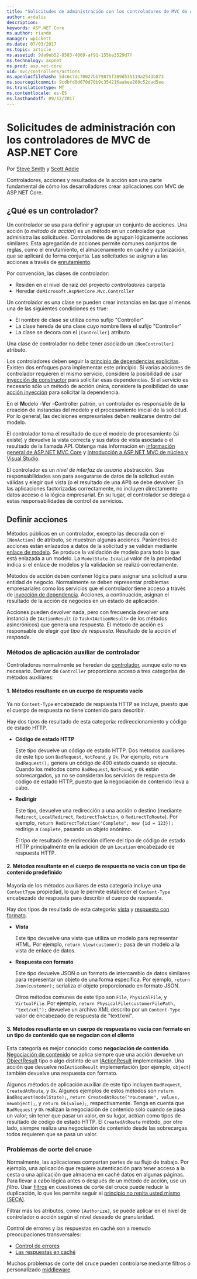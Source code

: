 ```yaml
---
title: "Solicitudes de administración con los controladores de MVC de ASP.NET Core"
author: ardalis
description: 
keywords: ASP.NET Core
ms.author: riande
manager: wpickett
ms.date: 07/03/2017
ms.topic: article
ms.assetid: 9da9eb52-8583-4069-af91-155ba3529d7f
ms.technology: aspnet
ms.prod: asp.net-core
uid: mvc/controllers/actions
ms.openlocfilehash: 5dc6c7dc70027bb79875f389d535119a2543b873
ms.sourcegitcommit: 9cdbfd0d670d70b9c354216aabee260c52dad5ee
ms.translationtype: MT
ms.contentlocale: es-ES
ms.lasthandoff: 09/12/2017
---
```

# <a name="handling-requests-with-controllers-in-aspnet-core-mvc"></a>Solicitudes de administración con los controladores de MVC de ASP.NET Core

Por [Steve Smith](https://ardalis.com/) y [Scott Addie](https://github.com/scottaddie)

Controladores, acciones y resultados de la acción son una parte fundamental de cómo los desarrolladores crear aplicaciones con MVC de ASP.NET Core.

## <a name="what-is-a-controller"></a>¿Qué es un controlador?

Un controlador se usa para definir y agrupar un conjunto de acciones. Una acción (o *método de acción*) es un método en un controlador que administra las solicitudes. Controladores de agrupan lógicamente acciones similares. Esta agregación de acciones permite comunes conjuntos de reglas, como el enrutamiento, el almacenamiento en caché y autorización, que se aplicará de forma conjunta. Las solicitudes se asignan a las acciones a través de [enrutamiento](xref:mvc/controllers/routing).

Por convención, las clases de controlador:
* Residen en el nivel de raíz del proyecto *controladores* carpeta
* Heredar de`Microsoft.AspNetCore.Mvc.Controller`

Un controlador es una clase se pueden crear instancias en las que al menos una de las siguientes condiciones es true:
* El nombre de clase se utiliza como sufijo "Controller"
* La clase hereda de una clase cuyo nombre lleva el sufijo "Controller"
* La clase se decora con el `[Controller]` atributo

Una clase de controlador no debe tener asociado un `[NonController]` atributo.

Los controladores deben seguir la [principio de dependencias explícitas](http://deviq.com/explicit-dependencies-principle/). Existen dos enfoques para implementar este principio. Si varias acciones de controlador requieren el mismo servicio, considere la posibilidad de usar [inyección de constructor](xref:mvc/controllers/dependency-injection#constructor-injection) para solicitar esas dependencias. Si el servicio es necesario sólo un método de acción única, considere la posibilidad de usar [acción inyección](xref:mvc/controllers/dependency-injection#action-injection-with-fromservices) para solicitar la dependencia.

En el **M**odelo -**V**er -**C**ontroller patrón, un controlador es responsable de la creación de instancias del modelo y el procesamiento inicial de la solicitud. Por lo general, las decisiones empresariales deben realizarse dentro del modelo.

El controlador toma el resultado de que el modelo de procesamiento (si existe) y devuelve la vista correcta y sus datos de vista asociada o el resultado de la llamada API. Obtenga más información en [información general de ASP.NET MVC Core](xref:mvc/overview) y [Introducción a ASP.NET MVC de núcleo y Visual Studio](xref:tutorials/first-mvc-app/start-mvc).

El controlador es un *nivel de interfaz de usuario* abstracción. Sus responsabilidades son para asegurarse de datos de la solicitud están válidas y elegir qué vista (o el resultado de una API) se debe devolver. En las aplicaciones factorizadas correctamente, no incluyen directamente datos acceso o la lógica empresarial. En su lugar, el controlador se delega a estas responsabilidades de control de servicios.

## <a name="defining-actions"></a>Definir acciones

Métodos públicos en un controlador, excepto las decorada con el `[NonAction]` de atributo, se muestran algunas acciones. Parámetros de acciones están enlazados a datos de la solicitud y se validan mediante [enlace de modelo](xref:mvc/models/model-binding). Se produce la validación de modelo para todo lo que está enlazada a un modelo. La `ModelState.IsValid` valor de la propiedad indica si el enlace de modelos y la validación se realizó correctamente.

Métodos de acción deben contener lógica para asignar una solicitud a una entidad de negocio. Normalmente se deben representar problemas empresariales como los servicios que el controlador tiene acceso a través de [inyección de dependencia](xref:mvc/controllers/dependency-injection). Acciones, a continuación, asignan el resultado de la acción de negocios en un estado de aplicación.

Acciones pueden devolver nada, pero con frecuencia devolver una instancia de `IActionResult` (o `Task<IActionResult>` de los métodos asincrónicos) que genera una respuesta. El método de acción es responsable de elegir *qué tipo de respuesta*. Resultado de la acción *el responde*.

### <a name="controller-helper-methods"></a>Métodos de aplicación auxiliar de controlador

Controladores normalmente se heredan de [controlador](https://docs.microsoft.com/aspnet/core/api/microsoft.aspnetcore.mvc.controller), aunque esto no es necesario. Derivar de `Controller` proporciona acceso a tres categorías de métodos auxiliares:

#### <a name="1-methods-resulting-in-an-empty-response-body"></a>1. Métodos resultante en un cuerpo de respuesta vacío

Ya no `Content-Type` encabezado de respuesta HTTP se incluye, puesto que el cuerpo de respuesta no tiene contenido para describir.

Hay dos tipos de resultado de esta categoría: redireccionamiento y código de estado HTTP.

* **Código de estado HTTP**

    Este tipo devuelve un código de estado HTTP. Dos métodos auxiliares de este tipo son `BadRequest`, `NotFound`, y `Ok`. Por ejemplo, `return BadRequest();` genera un código de 400 estado cuando se ejecuta. Cuando los métodos como `BadRequest`, `NotFound`, y `Ok` están sobrecargados, ya no se consideran los servicios de respuesta de código de estado HTTP, puesto que la negociación de contenido lleva a cabo.

* **Redirigir**

    Este tipo, devuelve una redirección a una acción o destino (mediante `Redirect`, `LocalRedirect`, `RedirectToAction`, o `RedirectToRoute`). Por ejemplo, `return RedirectToAction("Complete", new {id = 123});` redirige a `Complete`, pasando un objeto anónimo.

    El tipo de resultado de redirección difiere del tipo de código de estado HTTP principalmente en la adición de un `Location` encabezado de respuesta HTTP.

#### <a name="2-methods-resulting-in-a-non-empty-response-body-with-a-predefined-content-type"></a>2. Métodos resultante en el cuerpo de respuesta no vacía con un tipo de contenido predefinido

Mayoría de los métodos auxiliares de esta categoría incluye una `ContentType` propiedad, lo que le permite establecer el `Content-Type` encabezado de respuesta para describir el cuerpo de respuesta.

Hay dos tipos de resultado de esta categoría: [vista](xref:mvc/views/overview) y [respuesta con formato](xref:mvc/models/formatting).

* **Vista**

    Este tipo devuelve una vista que utiliza un modelo para representar HTML. Por ejemplo, `return View(customer);` pasa de un modelo a la vista de enlace de datos.

* **Respuesta con formato**

    Este tipo devuelve JSON o un formato de intercambio de datos similares para representar un objeto de una forma específica. Por ejemplo, `return Json(customer);` serializa el objeto proporcionado en formato JSON.
    
    Otros métodos comunes de este tipo son `File`, `PhysicalFile`, y `VirtualFile`. Por ejemplo, `return PhysicalFile(customerFilePath, "text/xml");` devuelve un archivo XML descrito por un `Content-Type` valor de encabezado de respuesta de "text/xml".

#### <a name="3-methods-resulting-in-a-non-empty-response-body-formatted-in-a-content-type-negotiated-with-the-client"></a>3. Métodos resultante en un cuerpo de respuesta no vacía con formato en un tipo de contenido que se negocian con el cliente

Esta categoría es mejor conocido como **negociación de contenido**. [Negociación de contenido](xref:mvc/models/formatting#content-negotiation) se aplica siempre que una acción devuelve un [ObjectResult](https://docs.microsoft.com/aspnet/core/api/microsoft.aspnetcore.mvc.objectresult) tipo o algo distinto de un [IActionResult](https://docs.microsoft.com/aspnet/core/api/microsoft.aspnetcore.mvc.iactionresult) implementación. Una acción que devuelve no`IActionResult` implementación (por ejemplo, `object`) también devuelve una respuesta con formato.

Algunos métodos de aplicación auxiliar de este tipo incluyen `BadRequest`, `CreatedAtRoute`, y `Ok`. Algunos ejemplos de estos métodos son `return BadRequest(modelState);`, `return CreatedAtRoute("routename", values, newobject);`, y `return Ok(value);`, respectivamente. Tenga en cuenta que `BadRequest` y `Ok` realizan la negociación de contenido solo cuando se pasa un valor; sin tener que pasar un valor, en su lugar, actúan como tipos de resultado de código de estado HTTP. El `CreatedAtRoute` método, por otro lado, siempre realiza una negociación de contenido desde las sobrecargas todos requieren que se pasa un valor.

### <a name="cross-cutting-concerns"></a>Problemas de corte del cruce

Normalmente, las aplicaciones compartan partes de su flujo de trabajo. Por ejemplo, una aplicación que requiere autenticación para tener acceso a la cesta o una aplicación que almacena en caché datos en algunas páginas. Para llevar a cabo lógica antes o después de un método de acción, use un *filtro*. Usar [filtros](xref:mvc/controllers/filters) en cuestiones de corte del cruce puede reducir la duplicación, lo que les permite seguir el [principio no repita usted mismo (SECA)](http://deviq.com/don-t-repeat-yourself/).

Filtrar más los atributos, como `[Authorize]`, se puede aplicar en el nivel de controlador o acción según el nivel deseado de granularidad.

Control de errores y las respuestas en caché son a menudo preocupaciones transversales:
   * [Control de errores](xref:mvc/controllers/filters#exception-filters)
   * [Las respuestas en caché](xref:performance/caching/response)

Muchos problemas de corte del cruce pueden controlarse mediante filtros o personalizado [middleware](xref:fundamentals/middleware).
